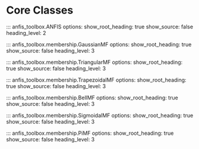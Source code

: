 # Core Classes

::: anfis_toolbox.ANFIS
    options:
      show_root_heading: true
      show_source: false
      heading_level: 2

::: anfis_toolbox.membership.GaussianMF
    options:
      show_root_heading: true
      show_source: false
      heading_level: 3

::: anfis_toolbox.membership.TriangularMF
    options:
      show_root_heading: true
      show_source: false
      heading_level: 3

::: anfis_toolbox.membership.TrapezoidalMF
    options:
      show_root_heading: true
      show_source: false
      heading_level: 3

::: anfis_toolbox.membership.BellMF
    options:
      show_root_heading: true
      show_source: false
      heading_level: 3

::: anfis_toolbox.membership.SigmoidalMF
    options:
      show_root_heading: true
      show_source: false
      heading_level: 3

::: anfis_toolbox.membership.PiMF
    options:
      show_root_heading: true
      show_source: false
      heading_level: 3

